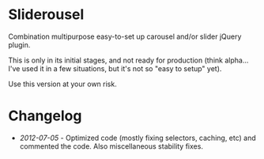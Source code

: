 Sliderousel
===========

Combination multipurpose easy-to-set up carousel and/or slider jQuery plugin.

This is only in its initial stages, and not ready for production (think alpha... I've used it in a few situations, but it's not so "easy to setup" yet). 

Use this version at your own risk.

Changelog
=========

* *2012-07-05* - Optimized code (mostly fixing selectors, caching, etc) and commented the code. Also miscellaneous stability fixes.